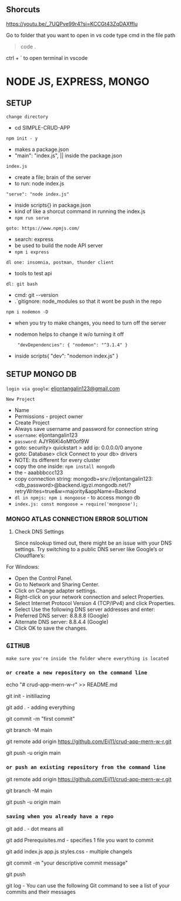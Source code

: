 ## Shorcuts

https://youtu.be/_7UQPve99r4?si=KCCGt43ZqDAXfflu

Go to folder that you want to open in vs code
type cmd in the file path

> code .

ctrl + ` to open terminal in vscode

# NODE JS, EXPRESS, MONGO

## SETUP

`change directory`

- cd SIMPLE-CRUD-APP

`npm init - y`

- makes a package.json
- "main": "index.js", || inside the package.json

`index.js`

- create a file; brain of the server
- to run: node index.js

`"serve": "node index.js"`

- inside scripts{} in package.json
- kind of like a shorcut command in running the index.js
- `npm run serve`

`goto: https://www.npmjs.com/`

- search: express
- be used to build the node API server
- `npm i express`

`dl one: insomnia, postman, thunder client`

- tools to test api

`dl: git bash`

- cmd: git --version
- .`gitignore: node_modules so that it wont be push in the repo

`npm i nodemon -D`

- when you try to make changes, you need to turn off the server
- nodemon helps to change it w/o turning it off

  ` "devDependencies": {
"nodemon": "^3.1.4"
}`

- inside scripts{ "dev": "nodemon index.js"
  }

## SETUP MONGO DB

`login via google`: eljontangalin123@gmail.com

`New Project`

- Name
- Permissions - project owner
- Create Project
- Always save username and password for connection string
- `username`: eljontangalin123
- `password`: AJYR6Kl4oMf0of9W
- goto: security> quickstart > add ip: 0.0.0.0/0 anyone
- goto: Database> click Connect to your db> drivers
- NOTE: its different for every cluster
- copy the one inside: `npm install mongodb`
- the <password> - aaabbbccc123
- copy connection string: mongodb+srv://eljontangalin123:<db_password>@backend.igyzi.mongodb.net/?retryWrites=true&w=majority&appName=Backend
- `dl in npmjs: npm i mongoose` - to access mongo db
- `index.js: const mongoose = require('mongoose');`

### MONGO ATLAS CONNECTION ERROR SOLUTION

1. Check DNS Settings

   Since nslookup timed out, there might be an issue with your DNS settings. Try switching to a public DNS server like Google’s or Cloudflare’s:

For Windows:

- Open the Control Panel.
- Go to Network and Sharing Center.
- Click on Change adapter settings.
- Right-click on your network connection and select Properties.
- Select Internet Protocol Version 4 (TCP/IPv4) and click Properties.
- Select Use the following DNS server addresses and enter:
- Preferred DNS server: 8.8.8.8 (Google)
- Alternate DNS server: 8.8.4.4 (Google)
- Click OK to save the changes.

## `GITHUB`

`make sure you're inside the folder where everything is located`

### `or create a new repository on the command line`

echo "# crud-app-mern-w-r" >> README.md

git init - initiliazing

git add . - adding everything

git commit -m "first commit"

git branch -M main

git remote add origin https://github.com/Eij11/crud-app-mern-w-r.git

git push -u origin main

### `or push an existing repository from the command line`

git remote add origin https://github.com/Eij11/crud-app-mern-w-r.git

git branch -M main

git push -u origin main

### `saving when you already have a repo`

git add . - dot means all

git add Prerequisites.md - specifies 1 file you want to commit

git add index.js app.js styles.css - multiple changels

git commit -m "your descriptive commit message"

git push

git log - You can use the following Git command to see a list of your commits and their messages
